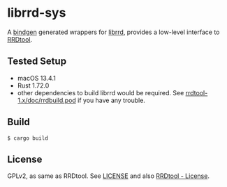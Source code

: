 # librrd-sys

A [bindgen](https://rust-lang.github.io/rust-bindgen/) generated wrappers for [librrd](https://oss.oetiker.ch/rrdtool/doc/librrd.en.html), provides a low-level interface to [RRDtool](https://oss.oetiker.ch/rrdtool/index.en.html).

## Tested Setup

- macOS 13.4.1
- Rust 1.72.0
- other dependencies to build librrd would be required. See
  [rrdtool-1.x/doc/rrdbuild.pod](https://github.com/oetiker/rrdtool-1.x/blob/master/doc/rrdbuild.pod) if you have any trouble.

## Build

```console
$ cargo build
```

## License

GPLv2, as same as RRDtool. See [LICENSE](LICENSE) and also [RRDtool - License](https://oss.oetiker.ch/rrdtool/license.en.html).